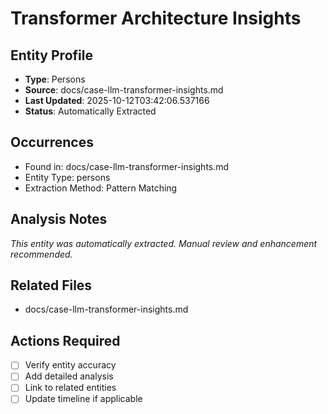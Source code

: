 # Transformer Architecture Insights

## Entity Profile
- **Type**: Persons
- **Source**: docs/case-llm-transformer-insights.md
- **Last Updated**: 2025-10-12T03:42:06.537166
- **Status**: Automatically Extracted

## Occurrences
- Found in: docs/case-llm-transformer-insights.md
- Entity Type: persons
- Extraction Method: Pattern Matching

## Analysis Notes
*This entity was automatically extracted. Manual review and enhancement recommended.*

## Related Files
- docs/case-llm-transformer-insights.md

## Actions Required
- [ ] Verify entity accuracy
- [ ] Add detailed analysis
- [ ] Link to related entities
- [ ] Update timeline if applicable
